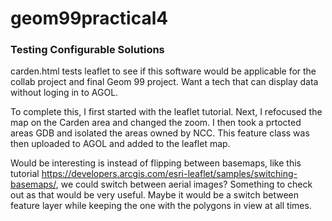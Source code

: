 # geom99practical4

### Testing Configurable Solutions 

carden.html tests leaflet to see if this software would be applicable for the collab project and final Geom 99 project. Want a tech that can display data without loging in to AGOL. 

To complete this, I first started with the leaflet tutorial. Next, I refocused the map on the Carden area and changed the zoom. I then took a prtocted areas GDB and isolated the areas owned by NCC. This feature class was then uploaded to AGOL and added to the leaflet map. 

Would be interesting is instead of flipping between basemaps, like this tutorial https://developers.arcgis.com/esri-leaflet/samples/switching-basemaps/, we could switch between aerial images? Something to check out as that would be very useful. Maybe it would be a switch between feature layer while keeping the one with the polygons in view at all times.
